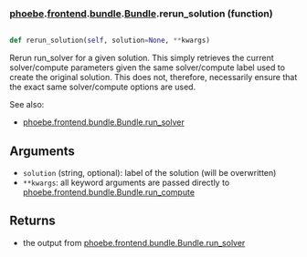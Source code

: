 ### [phoebe](phoebe.md).[frontend](phoebe.frontend.md).[bundle](phoebe.frontend.bundle.md).[Bundle](phoebe.frontend.bundle.Bundle.md).rerun_solution (function)


```py

def rerun_solution(self, solution=None, **kwargs)

```



Rerun run_solver for a given solution.  This simply retrieves the current
solver/compute parameters given the same solver/compute label used to
create the original solution.  This does not, therefore, necessarily
ensure that the exact same solver/compute options are used.

See also:
* [phoebe.frontend.bundle.Bundle.run_solver](phoebe.frontend.bundle.Bundle.run_solver.md)

Arguments
------------
* `solution` (string, optional): label of the solution (will be overwritten)
* `**kwargs`: all keyword arguments are passed directly to
    [phoebe.frontend.bundle.Bundle.run_compute](phoebe.frontend.bundle.Bundle.run_compute.md)

Returns
------------
* the output from [phoebe.frontend.bundle.Bundle.run_solver](phoebe.frontend.bundle.Bundle.run_solver.md)

